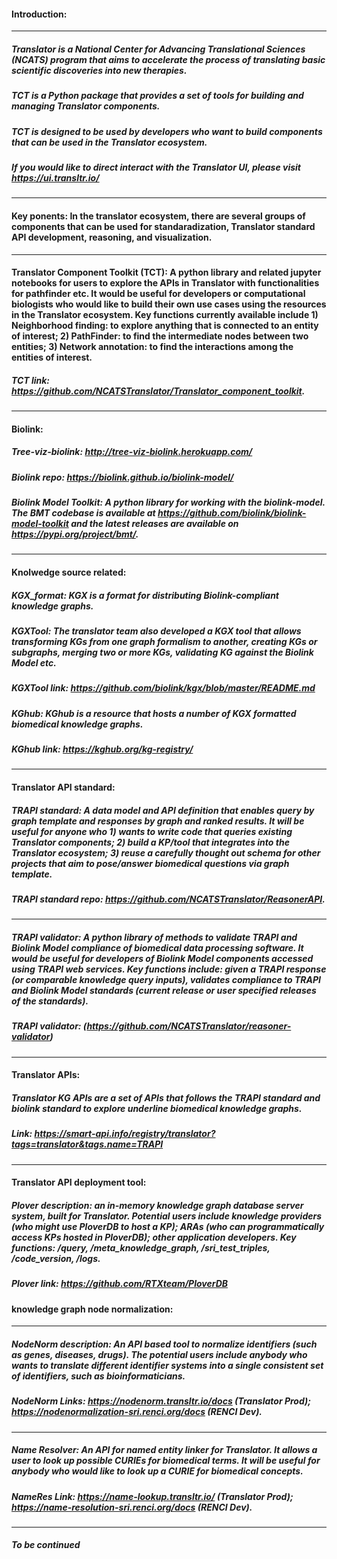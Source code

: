 #### Introduction:
----------------------------------------------------------------------------------------------------
##### Translator is a National Center for Advancing Translational Sciences (NCATS) program that aims to accelerate the process of translating basic scientific discoveries into new therapies.
##### TCT is a Python package that provides a set of tools for building and managing Translator components.
##### TCT is designed to be used by developers who want to build components that can be used in the Translator ecosystem.
##### If you would like to direct interact with the Translator UI, please visit https://ui.transltr.io/
----------------------------------------------------------------------------------------------------
#### Key ponents: In the translator ecosystem, there are several groups of components that can be used for standaradization, Translator standard API development, reasoning, and visualization.
----------------------------------------------------------------------------------------------------
#### Translator Component Toolkit (TCT): A python library and related jupyter notebooks for users to explore the APIs in Translator with functionalities for pathfinder etc. It would be useful for developers or computational biologists who would like to build their own use cases using the resources in the Translator ecosystem. Key functions currently available include 1) Neighborhood finding: to explore anything that is connected to an entity of interest;  2) PathFinder: to find the intermediate nodes between two entities; 3) Network annotation: to find the interactions among the entities of interest. 
##### TCT link: https://github.com/NCATSTranslator/Translator_component_toolkit. 
----------------------------------------------------------------------------------------------------
#### Biolink:
##### Tree-viz-biolink: http://tree-viz-biolink.herokuapp.com/
##### Biolink repo: https://biolink.github.io/biolink-model/
##### Biolink Model Toolkit: A python library for working with the biolink-model. The BMT codebase is available at https://github.com/biolink/biolink-model-toolkit and the latest releases are available on https://pypi.org/project/bmt/. 
----------------------------------------------------------------------------------------------------
####  Knolwedge source related:
##### KGX_format: KGX is a format for distributing Biolink-compliant knowledge graphs. 

##### KGXTool: The translator team also developed a KGX tool that allows transforming KGs from one graph formalism to another, creating KGs or subgraphs, merging two or more KGs, validating KG against the Biolink Model etc. 
##### KGXTool link: https://github.com/biolink/kgx/blob/master/README.md

##### KGhub: KGhub is a resource that hosts a number of KGX formatted biomedical knowledge graphs. 
##### KGhub link: https://kghub.org/kg-registry/
----------------------------------------------------------------------------------------------------
#### Translator API standard:
##### TRAPI standard: A data model and API definition that enables query by graph template and responses by graph and ranked results. It will be useful for anyone who 1) wants to write code that queries existing Translator components; 2) build a KP/tool that integrates into the Translator ecosystem; 3) reuse a carefully thought out schema for other projects that aim to pose/answer biomedical questions via graph template. 
##### TRAPI standard repo: https://github.com/NCATSTranslator/ReasonerAPI. 
----------------------------------------------------------------------------------------------------
##### TRAPI validator: A python library of methods to validate TRAPI and Biolink Model compliance of biomedical data processing software. It would be useful for developers of Biolink Model components accessed using TRAPI web services. Key functions include: given a TRAPI response (or comparable knowledge query inputs), validates compliance to TRAPI and Biolink Model standards (current release or user specified releases of the standards). 
##### TRAPI validator: (https://github.com/NCATSTranslator/reasoner-validator)
----------------------------------------------------------------------------------------------------
#### Translator APIs:
##### Translator KG APIs are a set of APIs that follows the TRAPI standard and biolink standard to explore underline biomedical knowledge graphs. 
##### Link: https://smart-api.info/registry/translator?tags=translator&tags.name=TRAPI
----------------------------------------------------------------------------------------------------
#### Translator API deployment tool:
##### Plover description: an in-memory knowledge graph database server system, built for Translator. Potential users include knowledge providers (who might use PloverDB to host a KP); ARAs (who can programmatically access KPs hosted in PloverDB); other application developers. Key functions: /query, /meta_knowledge_graph, /sri_test_triples, /code_version, /logs. 
##### Plover link: https://github.com/RTXteam/PloverDB
#### knowledge graph node normalization:
----------------------------------------------------------------------------------------------------
##### NodeNorm description: An API based tool to normalize identifiers (such as genes, diseases, drugs). The potential users include anybody who wants to translate different identifier systems into a single consistent set of identifiers, such as bioinformaticians.  
##### NodeNorm Links: https://nodenorm.transltr.io/docs (Translator Prod); https://nodenormalization-sri.renci.org/docs (RENCI Dev).
----------------------------------------------------------------------------------------------------
##### Name Resolver: An API for named entity linker for Translator. It allows a user to look up possible CURIEs for biomedical terms. It will be useful for anybody who would like to look up a CURIE for biomedical concepts. 
##### NameRes Link: https://name-lookup.transltr.io/ (Translator Prod); https://name-resolution-sri.renci.org/docs (RENCI Dev). 
----------------------------------------------------------------------------------------------------
##### To be continued